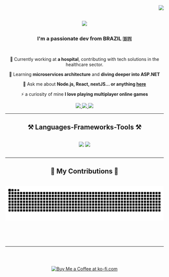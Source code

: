 <img align="right" src="https://visitor-badge.laobi.icu/badge?page_id=Wr1856.Wr1856" />

<h1 align="center">
    <img src="https://readme-typing-svg.herokuapp.com/?font=Righteous&size=35&center=true&vCenter=true&width=500&height=70&duration=4000&lines=Hi+There!+👋;+I'm+Wesley+Maia!;](https://readme-typing-svg.herokuapp.com?font=Fira+Code&pause=1000&color=F70000&random=false&width=435&lines=Hello+Friend!+%F0%9F%91%8B;I'm+Wesley+Maia!;Feel+free+on+my+page!" />
</h1>

<h3 align="center">I'm a passionate dev from BRAZIL 🇧🇷</h3>

<br/>

<div align="center">
 
🔭 Currently working at **a hospital**, contributing with tech solutions in the healthcare sector.
 
 🌱 Learning **microservices architecture** and **diving deeper into ASP.NET**

💬 Ask me about **Node.js, React, nextJS... or anything [here](https://wa.link/81lr99)**

⚡ a curiosity of mine **I love playing multiplayer online games**

 </div>

<div align="center"> 
  <a href="mailto:wesley.mr2000@gmail.com">
    <img src="https://img.shields.io/badge/Gmail-333333?style=for-the-badge&logo=gmail&logoColor=red" />
  </a>
  <a href="https://www.linkedin.com/in/wesleymaiarocha/" target="_blank">
    <img src="https://img.shields.io/badge/LinkedIn-0077B5?style=for-the-badge&logo=linkedin&logoColor=white" target="_blank" />
  </a>
  <a href="https://wr1856.github.io" target="_blank">
     <img src="https://img.shields.io/badge/Portfolio-FF5722?style=for-the-badge&logo=todoist&logoColor=white" target="_blank" /> <!-- sqlite, safari, google-chrome are other good icon options -->
  </a>
</div>

 <hr/>
 
<h2 align="center">⚒️ Languages-Frameworks-Tools ⚒️</h2>
<br/>
<div align="center">
    <img src="https://skillicons.dev/icons?i=react,bootstrap,angular,html,css,vscode,github,figma,tailwind,git,cs" />
    <img src="https://skillicons.dev/icons?i=nodejs,python,javascript,typescript,dotnet,docker,kali,lua,sqlite,nextjs,mysql,windows" /><br>
</div>

<br/>
<hr/>

<div align="center">
  <h2>🐍 My Contributions 🐍</h2>
  <br>
  <img alt="snake eating my contributions" src="https://raw.githubusercontent.com/wr1856/wr1856/output/github-contribution-grid-snake.svg" />
  
  <br/><br/><br/>
</div>

<hr/>

<br/><br/>


<div align="center">
<a href='https://ko-fi.com/wr1856' target='_blank'><img height='64' style='border:0px;height:64px;' src='https://storage.ko-fi.com/cdn/kofi1.png?v=3' border='0' alt='Buy Me a Coffee at ko-fi.com' /></a>
</div>

<br/>
